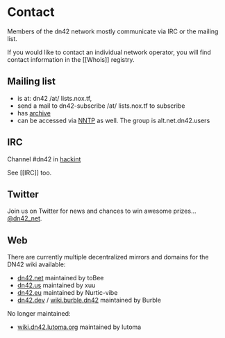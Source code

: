 # Contact

Members of the dn42 network mostly communicate via IRC or the mailing list.

If you would like to contact an individual network operator, you will find contact information in the [[Whois]] registry.

## Mailing list

* is at: dn42 /at/ lists.nox.tf,
* send a mail to dn42-subscribe /at/ lists.nox.tf to subscribe
* has [archive](https://lists.nox.tf/pipermail/dn42/)
* can be accessed via [NNTP](/services/News) as well. The group is alt.net.dn42.users

## IRC

Channel #dn42 in [hackint](http://www.hackint.eu/)

See [[IRC]] too.

## Twitter

Join us on Twitter for news and chances to win awesome prizes... [@dn42_net](https://twitter.com/dn42_net).

## Web

There are currently multiple decentralized mirrors and domains for the DN42 wiki available:

 * [dn42.net](https://dn42.net) maintained by toBee
 * [dn42.us](https://wiki.dn42.us) maintained by xuu
 * [dn42.eu](https://dn42.eu) maintained by Nurtic-vibe
 * [dn42.dev](https://dn42.dev) / [wiki.burble.dn42](https://wiki.burble.dn42/) maintained by Burble

No longer maintained:

 * [wiki.dn42.lutoma.org](https://wiki.dn42.lutoma.org) maintained by lutoma

